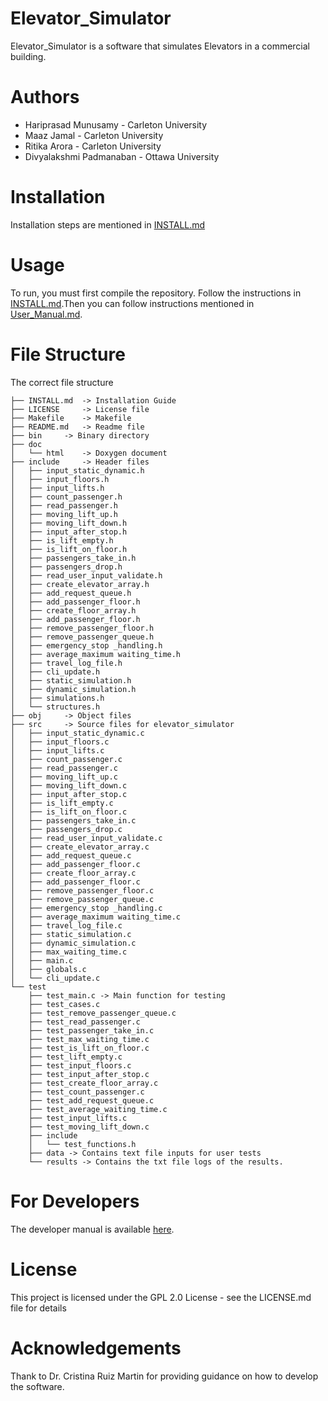 # Elevator_Simulator

Elevator_Simulator is a software that simulates Elevators in a commercial building.

# Authors

- Hariprasad Munusamy - Carleton University
- Maaz Jamal - Carleton University
- Ritika Arora - Carleton University
- Divyalakshmi Padmanaban - Ottawa University

# Installation

Installation steps are mentioned in [INSTALL.md](INSTALL.md)

# Usage

To run, you must first compile the repository. Follow the instructions in [INSTALL.md](INSTALL.md).Then you can follow instructions mentioned in
[User_Manual.md](doc/User_Manual.md).

# File Structure

The correct file structure

```
├── INSTALL.md 	-> Installation Guide
├── LICENSE 	-> License file
├── Makefile 	-> Makefile
├── README.md 	-> Readme file
├── bin 	-> Binary directory
├── doc
│   └── html 	-> Doxygen document
├── include 	-> Header files
│   ├── input_static_dynamic.h
│   ├── input_floors.h
│   ├── input_lifts.h
│   ├── count_passenger.h
│   ├── read_passenger.h
│   ├── moving_lift_up.h
│   ├── moving_lift_down.h
│   ├── input_after_stop.h
│   ├── is_lift_empty.h
│   ├── is_lift_on_floor.h
│   ├── passengers_take_in.h
│   ├── passengers_drop.h
│   ├── read_user_input_validate.h
│   ├── create_elevator_array.h
│   ├── add_request_queue.h
│   ├── add_passenger_floor.h
│   ├── create_floor_array.h
│   ├── add_passenger_floor.h
│   ├── remove_passenger_floor.h
│   ├── remove_passenger_queue.h
│   ├── emergency_stop _handling.h
│   ├── average_maximum waiting_time.h
│   ├── travel_log_file.h
│   ├── cli_update.h
│   ├── static_simulation.h
│   ├── dynamic_simulation.h
│   ├── simulations.h
│   └── structures.h
├── obj 	-> Object files
├── src 	-> Source files for elevator_simulator
│   ├── input_static_dynamic.c
│   ├── input_floors.c
│   ├── input_lifts.c
│   ├── count_passenger.c
│   ├── read_passenger.c
│   ├── moving_lift_up.c
│   ├── moving_lift_down.c
│   ├── input_after_stop.c
│   ├── is_lift_empty.c
│   ├── is_lift_on_floor.c
│   ├── passengers_take_in.c
│   ├── passengers_drop.c
│   ├── read_user_input_validate.c
│   ├── create_elevator_array.c
│   ├── add_request_queue.c
│   ├── add_passenger_floor.c
│   ├── create_floor_array.c
│   ├── add_passenger_floor.c
│   ├── remove_passenger_floor.c
│   ├── remove_passenger_queue.c
│   ├── emergency_stop _handling.c
│   ├── average_maximum waiting_time.c
│   ├── travel_log_file.c
│   ├── static_simulation.c
│   ├── dynamic_simulation.c
│   ├── max_waiting_time.c
│   ├── main.c
│   ├── globals.c
│   └── cli_update.c
└── test
    ├── test_main.c	-> Main function for testing
    ├── test_cases.c
    ├── test_remove_passenger_queue.c
    ├── test_read_passenger.c
    ├── test_passenger_take_in.c
    ├── test_max_waiting_time.c
    ├── test_is_lift_on_floor.c
    ├── test_lift_empty.c
    ├── test_input_floors.c
    ├── test_input_after_stop.c
    ├── test_create_floor_array.c
    ├── test_count_passenger.c
    ├── test_add_request_queue.c
    ├── test_average_waiting_time.c
    ├── test_input_lifts.c
    ├── test_moving_lift_down.c
    ├── include
    │   └── test_functions.h
    ├── data -> Contains text file inputs for user tests
    └── results -> Contains the txt file logs of the results.

```

# For Developers

The developer manual is available [here](doc/Developer_Manual.md).

# License

This project is licensed under the GPL 2.0 License - see the LICENSE.md file for details

# Acknowledgements

Thank to Dr. Cristina Ruiz Martin for providing guidance on how to develop the software.
